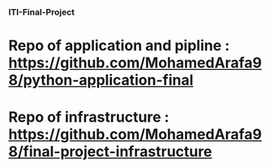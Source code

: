 ### ITI-Final-Project
# Repo of application and pipline : https://github.com/MohamedArafa98/python-application-final
# Repo of infrastructure : https://github.com/MohamedArafa98/final-project-infrastructure
